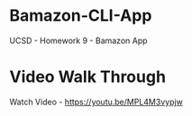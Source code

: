 # Bamazon-CLI-App
UCSD - Homework 9 - Bamazon App

# Video Walk Through
Watch Video - https://youtu.be/MPL4M3vypjw

